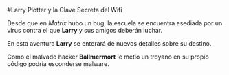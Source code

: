 #Larry Plotter y la Clave Secreta del Wifi

Desde que en *Matrix* hubo un bug, la escuela se encuentra asediada por un virus
contra el que **Larry** y sus amigos deberán luchar.

En esta aventura **Larry** se enterará de nuevos detalles sobre su destino.

Como el malvado hacker **Ballmermort** le metio un troyano en su propio código podría esconderse 
malware.
